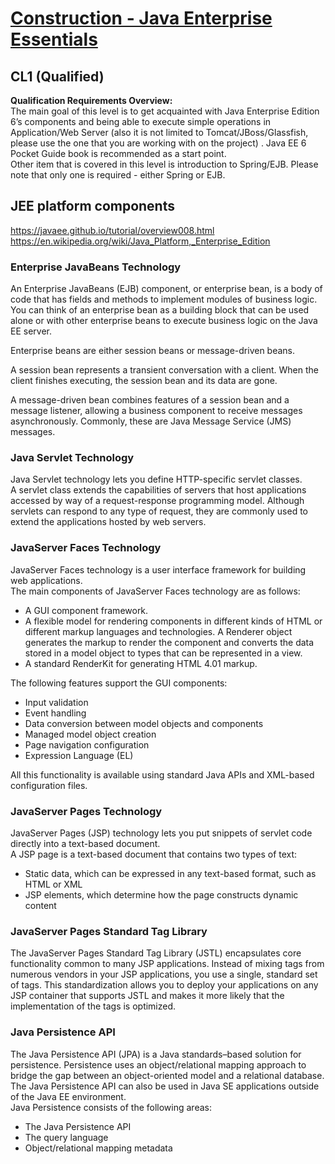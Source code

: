 # [Construction - Java Enterprise Essentials](https://confluence.softserveinc.com/display/AbilitonKnowledgeModel/Java+Enterprise+Essentials)


## CL1 (Qualified) 
__Qualification Requirements Overview:__  
The main goal of this level is to get acquainted with Java Enterprise Edition 6’s components 
and being able to execute simple operations in Application/Web Server (also it is not limited to Tomcat/JBoss/Glassfish, 
please use the one that you are working with on the project) . Java EE 6 Pocket Guide book is recommended as a start point.  
Other item that is covered in this level is introduction to Spring/EJB. 
Please note that only one is required - either Spring or EJB.

## JEE platform components
https://javaee.github.io/tutorial/overview008.html
https://en.wikipedia.org/wiki/Java_Platform,_Enterprise_Edition

### Enterprise JavaBeans Technology
An Enterprise JavaBeans (EJB) component, or enterprise bean, is a body of code that has fields 
and methods to implement modules of business logic. You can think of an enterprise bean as a building block 
that can be used alone or with other enterprise beans to execute business logic on the Java EE server.  

Enterprise beans are either session beans or message-driven beans.  

A session bean represents a transient conversation with a client. When the client finishes executing, 
the session bean and its data are gone.  

A message-driven bean combines features of a session bean and a message listener, allowing a business component 
to receive messages asynchronously. Commonly, these are Java Message Service (JMS) messages.  

### Java Servlet Technology
Java Servlet technology lets you define HTTP-specific servlet classes.  
A servlet class extends the capabilities of servers that host applications accessed by way of a request-response programming model. 
Although servlets can respond to any type of request, they are commonly used to extend the applications hosted by web servers.

### JavaServer Faces Technology

JavaServer Faces technology is a user interface framework for building web applications.  
The main components of JavaServer Faces technology are as follows:
* A GUI component framework.
* A flexible model for rendering components in different kinds of HTML or different markup languages and technologies. A Renderer object generates the markup to render the component and converts the data stored in a model object to types that can be represented in a view.
* A standard RenderKit for generating HTML 4.01 markup.

The following features support the GUI components:

* Input validation
* Event handling
* Data conversion between model objects and components
* Managed model object creation
* Page navigation configuration
* Expression Language (EL)

All this functionality is available using standard Java APIs and XML-based configuration files.  

### JavaServer Pages Technology
JavaServer Pages (JSP) technology lets you put snippets of servlet code directly into a text-based document.  
A JSP page is a text-based document that contains two types of text:
* Static data, which can be expressed in any text-based format, such as HTML or XML
* JSP elements, which determine how the page constructs dynamic content

### JavaServer Pages Standard Tag Library

The JavaServer Pages Standard Tag Library (JSTL) encapsulates core functionality common to many JSP applications. 
Instead of mixing tags from numerous vendors in your JSP applications, you use a single, standard set of tags. 
This standardization allows you to deploy your applications on any JSP container that supports JSTL and makes it more likely that the implementation of the tags is optimized.

### Java Persistence API

The Java Persistence API (JPA) is a Java standards–based solution for persistence. 
Persistence uses an object/relational mapping approach to bridge the gap between an object-oriented model and a relational database. The Java Persistence API can also be used in Java SE applications outside of the Java EE environment.  
Java Persistence consists of the following areas:
* The Java Persistence API
* The query language
* Object/relational mapping metadata







